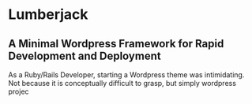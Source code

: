 Lumberjack
===============================================================================

## A Minimal Wordpress Framework for Rapid Development and Deployment

As a Ruby/Rails Developer, starting a Wordpress theme was intimidating. Not
because it is conceptually difficult to grasp, but simply wordpress projec
